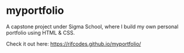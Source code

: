 # myportfolio
A capstone project under Sigma School, where I build my own personal portfolio using HTML &amp; CSS.

Check it out here: https://rifcodes.github.io/myportfolio/
